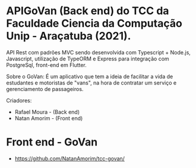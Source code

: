 # APIGoVan (Back end) do TCC da Faculdade Ciencia da Computação Unip - Araçatuba (2021).
API Rest com padrões MVC sendo desenvolvida com Typescript + Node.js, Javascript, utilização de TypeORM e Express para integração com PostgreSql, front-end em Flutter.

Sobre o GoVan: É um aplicativo que tem a ideia de facilitar a vida de estudantes e motoristas de "vans", na hora de contratar um serviço e gerenciamento de passageiros.

Criadores: 
- Rafael Moura - (Back end)
- Natan Amorim - (Front end)

# Front end - GoVan
- https://github.com/NatanAmorim/tcc-govan/

